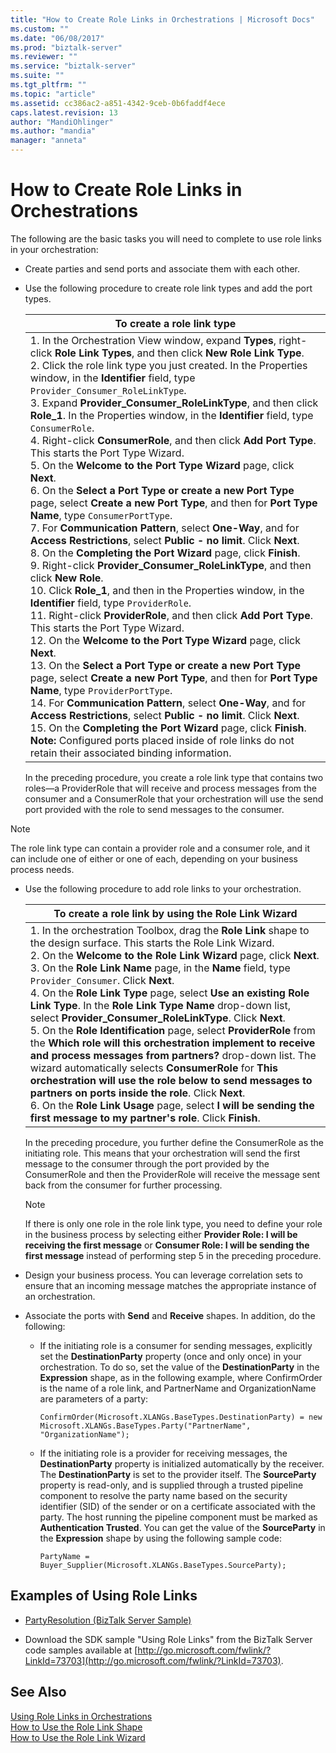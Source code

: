 ```yaml
---
title: "How to Create Role Links in Orchestrations | Microsoft Docs"
ms.custom: ""
ms.date: "06/08/2017"
ms.prod: "biztalk-server"
ms.reviewer: ""
ms.service: "biztalk-server"
ms.suite: ""
ms.tgt_pltfrm: ""
ms.topic: "article"
ms.assetid: cc386ac2-a851-4342-9ceb-0b6faddf4ece
caps.latest.revision: 13
author: "MandiOhlinger"
ms.author: "mandia"
manager: "anneta"
---
```

# How to Create Role Links in Orchestrations
The following are the basic tasks you will need to complete to use role links in your orchestration:  
  
-   Create parties and send ports and associate them with each other.  
  
-   Use the following procedure to create role link types and add the port types.  
  
    |To create a role link type|  
    |--------------------------------|  
    |1.  In the Orchestration View window, expand **Types**, right-click **Role Link Types**, and then click **New Role Link Type**.<br />2.  Click the role link type you just created. In the Properties window, in the **Identifier** field, type `Provider_Consumer_RoleLinkType`.<br />3.  Expand **Provider_Consumer_RoleLinkType**, and then click **Role_1**. In the Properties window, in the **Identifier** field, type `ConsumerRole`.<br />4.  Right-click **ConsumerRole**, and then click **Add Port Type**. This starts the Port Type Wizard.<br />5.  On the **Welcome to the Port Type Wizard** page, click **Next**.<br />6.  On the **Select a Port Type or create a new Port Type** page, select **Create a new Port Type**, and then for **Port Type Name**, type `ConsumerPortType`.<br />7.  For **Communication Pattern**, select **One-Way**, and for **Access Restrictions**, select **Public - no limit**. Click **Next**.<br />8.  On the **Completing the Port Wizard** page, click **Finish**.<br />9. Right-click **Provider_Consumer_RoleLinkType**, and then click **New Role**.<br />10. Click **Role_1**, and then in the Properties window, in the **Identifier** field, type `ProviderRole`.<br />11. Right-click **ProviderRole**, and then click **Add Port Type**. This starts the Port Type Wizard.<br />12. On the **Welcome to the Port Type Wizard** page, click **Next**.<br />13. On the **Select a Port Type or create a new Port Type** page, select **Create a new Port Type**, and then for **Port Type Name**, type `ProviderPortType`.<br />14. For **Communication Pattern**, select **One-Way**, and for **Access Restrictions**, select **Public - no limit**. Click **Next**.<br />15. On the **Completing the Port Wizard** page, click **Finish**. **Note:**      Configured ports placed inside of role links do not retain their associated binding information.|  
  
     In the preceding procedure, you create a role link type that contains two roles—a ProviderRole that will receive and process messages from the consumer and a ConsumerRole that your orchestration will use the send port provided with the role to send messages to the consumer.  
  
> [!NOTE]
>  The role link type can contain a provider role and a consumer role, and it can include one of either or one of each, depending on your business process needs.  
  
-   Use the following procedure to add role links to your orchestration.  
  
    |To create a role link by using the Role Link Wizard|  
    |---------------------------------------------------------|  
    |1.  In the orchestration Toolbox, drag the **Role Link** shape to the design surface. This starts the Role Link Wizard.<br />2.  On the **Welcome to the Role Link Wizard** page, click **Next**.<br />3.  On the **Role Link Name** page, in the **Name** field, type `Provider_Consumer`. Click **Next**.<br />4.  On the **Role Link Type** page, select **Use an existing Role Link Type**. In the **Role Link Type Name** drop-down list, select **Provider_Consumer_RoleLinkType**. Click **Next**.<br />5.  On the **Role Identification** page, select **ProviderRole** from the **Which role will this orchestration implement to receive and process messages from partners?** drop-down list. The wizard automatically selects **ConsumerRole** for **This orchestration will use the role below to send messages to partners on ports inside the role**. Click **Next**.<br />6.  On the **Role Link Usage** page, select **I will be sending the first message to my partner's role**. Click **Finish**.|  
  
     In the preceding procedure, you further define the ConsumerRole as the initiating role. This means that your orchestration will send the first message to the consumer through the port provided by the ConsumerRole and then the ProviderRole will receive the message sent back from the consumer for further processing.  
  
    > [!NOTE]
    >  If there is only one role in the role link type, you need to define your role in the business process by selecting either **Provider Role: I will be receiving the first message** or **Consumer Role: I will be sending the first message** instead of performing step 5 in the preceding procedure.  
  
-   Design your business process. You can leverage correlation sets to ensure that an incoming message matches the appropriate instance of an orchestration.  
  
-   Associate the ports with **Send** and **Receive** shapes. In addition, do the following:  
  
    -   If the initiating role is a consumer for sending messages, explicitly set the **DestinationParty** property (once and only once) in your orchestration. To do so, set the value of the **DestinationParty** in the **Expression** shape, as in the following example, where ConfirmOrder is the name of a role link, and PartnerName and OrganizationName are parameters of a party:  
  
        ```  
        ConfirmOrder(Microsoft.XLANGs.BaseTypes.DestinationParty) = new Microsoft.XLANGs.BaseTypes.Party("PartnerName", "OrganizationName");  
        ```  
  
    -   If the initiating role is a provider for receiving messages, the **DestinationParty** property is initialized automatically by the receiver. The **DestinationParty** is set to the provider itself. The **SourceParty** property is read-only, and is supplied through a trusted pipeline component to resolve the party name based on the security identifier (SID) of the sender or on a certificate associated with the party. The host running the pipeline component must be marked as **Authentication Trusted**. You can get the value of the **SourceParty** in the **Expression** shape by using the following sample code:  
  
        ```  
        PartyName = Buyer_Supplier(Microsoft.XLANGs.BaseTypes.SourceParty);  
        ```  
  
## Examples of Using Role Links  
  
-   [PartyResolution (BizTalk Server Sample)](../core/partyresolution-biztalk-server-sample.md)  
  
-   Download the SDK sample "Using Role Links" from the BizTalk Server code samples available at [http://go.microsoft.com/fwlink/?LinkId=73703](http://go.microsoft.com/fwlink/?LinkId=73703).  
  
## See Also  
 [Using Role Links in Orchestrations](../core/using-role-links-in-orchestrations.md)   
 [How to Use the Role Link Shape](../core/how-to-use-the-role-link-shape.md)   
 [How to Use the Role Link Wizard](../core/how-to-use-the-role-link-wizard.md)